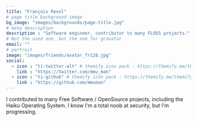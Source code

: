 ```yaml
---
title: "François Revol"
# page title background image
bg_image: "images/backgrounds/page-title.jpg"
# meta description
description : "Software engineer, contributor to many FLOSS projects."
# Not the used one, but the one for gravatar
email: ""
# portrait
image: "images/friends/avatar_fr128.jpg"
social:
  - icon : "ti-twitter-alt" # themify icon pack : https://themify.me/themify-icons
    link : "https://twitter.com/mmu_man"
  - icon : "ti-github" # themify icon pack : https://themify.me/themify-icons
    link : "https://github.com/mmuman"
---
```


I contributed to many Free Software / OpenSource projects, including the Haiku Operating System. I know I'm a total noob at security, but I'm progressing.
